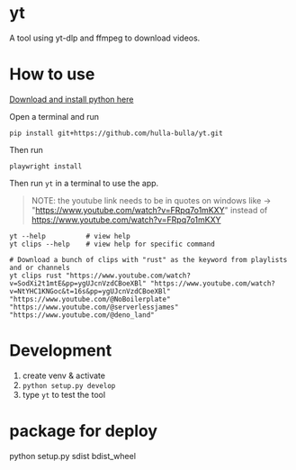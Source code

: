 # yt

A tool using yt-dlp and ffmpeg to download videos. 


# How to use
[Download and install python here](https://www.python.org/downloads/)

Open a terminal and run
```
pip install git+https://github.com/hulla-bulla/yt.git
```

Then run 
```
playwright install
```

Then run ```yt``` in a terminal to use the app. 

> NOTE: the youtube link needs to be in quotes on windows like -> "https://www.youtube.com/watch?v=FRpq7o1mKXY" instead of https://www.youtube.com/watch?v=FRpq7o1mKXY

```
yt --help          # view help
yt clips --help    # view help for specific command

# Download a bunch of clips with "rust" as the keyword from playlists and or channels
yt clips rust "https://www.youtube.com/watch?v=SodXi2t1mtE&pp=ygUJcnVzdCBoeXBl" "https://www.youtube.com/watch?v=NtYHC1KNGoc&t=16s&pp=ygUJcnVzdCBoeXBl" "https://www.youtube.com/@NoBoilerplate" "https://www.youtube.com/@serverlessjames" "https://www.youtube.com/@deno_land"
``` 




# Development

1. create venv & activate
2. `python setup.py develop`
3. type `yt` to test the tool 


# package for deploy
python setup.py sdist bdist_wheel

